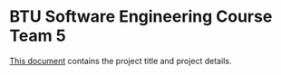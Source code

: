 # BTU Software Engineering Course Team 5
[This document]() contains the project title and project details.
